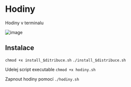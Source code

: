 # Hodiny
Hodiny v terminalu

          
![image](https://user-images.githubusercontent.com/103336573/200136194-1f4249a0-2f18-4950-8c1c-359210a3e3cc.png)


## Instalace

`chmod +x install_$ditribuce.sh`
`./install_$distribuce.sh`

Udelej script executable
`chmod +x hodiny.sh`

Zapnout hodiny pomocí
`./hodiny.sh`
